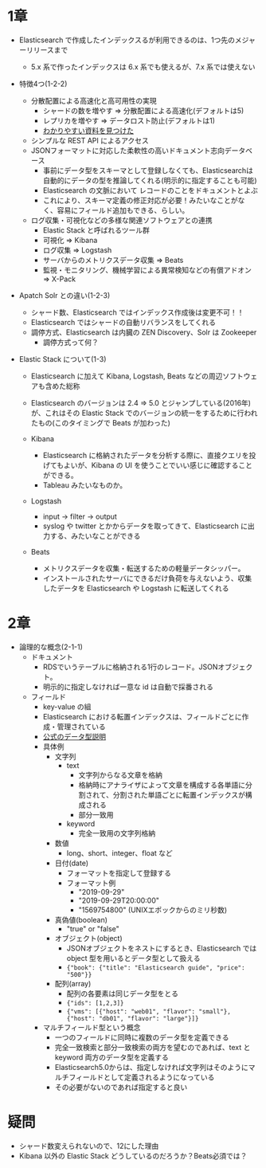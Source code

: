 # 1章
* Elasticsearch で作成したインデックスるが利用できるのは、1つ先のメジャーリリースまで
  * 5.x 系で作ったインデックスは 6.x 系でも使えるが、7.x 系では使えない

* 特徴4つ(1-2-2)
  * 分散配置による高速化と高可用性の実現
    * シャードの数を増やす => 分散配置による高速化(デフォルトは5)
    * レプリカを増やす => データロスト防止(デフォルトは1)
    * [わかりやすい資料を見つけた](https://www.slideshare.net/snuffkin/elasticsearch-as-a-distributed-system)
  * シンプルな REST API によるアクセス
  * JSONフォーマットに対応した柔軟性の高いドキュメント志向データベース
    * 事前にデータ型をスキーマとして登録しなくても、Elasticsearchは自動的にデータの型を推論してくれる(明示的に指定することも可能)
    * Elasticsearch の文脈において レコードのことをドキュメントとよぶ
    * これにより、スキーマ定義の修正対応が必要！みたいなことがなく、容易にフィールド追加もできる、らしい。
  * ログ収集・可視化などの多様な関連ソフトウェアとの連携
    * Elastic Stack と呼ばれるツール群
    * 可視化 => Kibana
    * ログ収集 => Logstash
    * サーバからのメトリクスデータ収集 => Beats
    * 監視・モニタリング、機械学習による異常検知などの有償アドオン => X-Pack

* Apatch Solr との違い(1-2-3)
  * シャード数、Elasticsearch ではインデックス作成後は変更不可！！
  * Elasticsearch ではシャードの自動リバランスをしてくれる
  * 調停方式、Elasticsearch は内臓の ZEN Discovery、Solr は Zookeeper
    * 調停方式って何？

* Elastic Stack について(1-3)
  * Elasticsearch に加えて Kibana, Logstash, Beats などの周辺ソフトウェアも含めた総称
  * Elasticsearch のバージョンは 2.4 => 5.0 とジャンプしている(2016年)が、これはその Elastic Stack でのバージョンの統一をするために行われたもの(このタイミングで Beats が加わった)

  * Kibana
    * Elasticsearch に格納されたデータを分析する際に、直接クエリを投げてもよいが、Kibana の UI を使うことでいい感じに確認することができる。
    * Tableau みたいなものか。
  * Logstash
    * input -> filter -> output
    * syslog や twitter とかからデータを取ってきて、Elasticsearch に出力する、みたいなことができる
  * Beats
    * メトリクスデータを収集・転送するための軽量データシッパー。
    * インストールされたサーバにできるだけ負荷を与えないよう、収集したデータを Elasticsearch や Logstash に転送してくれる



# 2章
* 論理的な概念(2-1-1)
  * ドキュメント
    * RDSでいうテーブルに格納される1行のレコード。JSONオブジェクト。
    * 明示的に指定しなければ一意な id は自動で採番される
  * フィールド
    * key-value の組
    * Elasticsearch における転置インデックスは、フィールドごとに作成・管理されている
    * [公式のデータ型説明](https://www.elastic.co/guide/en/elasticsearch/reference/current/mapping-types.html)
    * 具体例
      * 文字列
        * text
          * 文字列からなる文章を格納
          * 格納時にアナライザによって文章を構成する各単語に分割されて、分割された単語ごとに転置インデックスが構成される
          * 部分一致用
        * keyword
          * 完全一致用の文字列格納
      * 数値
        * long、short、integer、float など
      * 日付(date)
        * フォーマットを指定して登録する
        * フォーマット例
          * "2019-09-29"
          * "2019-09-29T20:00:00"
          * "1569754800" (UNIXエポックからのミリ秒数)
      * 真偽値(boolean)
        * "true" or "false"
      * オブジェクト(object)
        * JSONオブジェクトをネストにするとき、Elasticsearch では object 型を用いるとデータ型として扱える
        * `{"book": {"title": "Elasticsearch guide", "price": "500"}}`
      * 配列(array)
        * 配列の各要素は同じデータ型をとる
        * `{"ids": [1,2,3]}`
        * `{"vms": [{"host": "web01", "flavor": "small"}, {"host": "db01", "flavor": "large"}]}`
    * マルチフィールド型という概念
      * 一つのフィールドに同時に複数のデータ型を定義できる
      * 完全一致検索と部分一致検索の両方を望むのであれば、text と keyword 両方のデータ型を定義する
      * Elasticsearch5.0からは、指定しなければ文字列はそのようにマルチフィールドとして定義されるようになっている
      * その必要がないのであれば指定すると良い


# 疑問
* シャード数変えられないので、12にした理由
* Kibana 以外の Elastic Stack どうしているのだろうか？Beats必須では？
